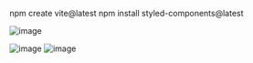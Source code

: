 npm create vite@latest
npm install styled-components@latest

![image](https://github.com/Marindala/Carrusel-Responsive/assets/95050756/1d7ec8f7-5516-47bb-9e07-42098b4602d5)
 
![image](https://github.com/Marindala/Carrusel-Responsive/assets/95050756/32b07f5c-33dc-4bc6-b078-60ad37fc8a29)
![image](https://github.com/Marindala/Carrusel-Responsive/assets/95050756/6e6cbb91-279a-4049-b935-1e96f40eeafb)

